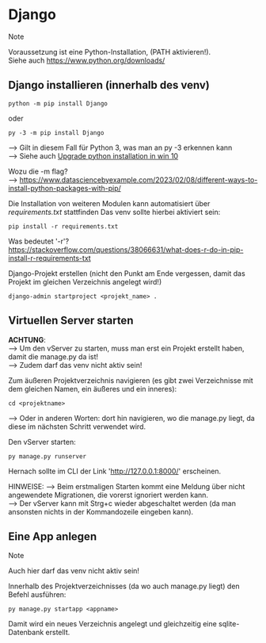 <h1>Django</h1>

> [!NOTE]
> Voraussetzung ist eine Python-Installation, (PATH aktivieren!).<br>
> Siehe auch https://www.python.org/downloads/

<h2>Django installieren (innerhalb des venv)</h2>

~~~
python -m pip install Django
~~~
oder
~~~
py -3 -m pip install Django
~~~

--> Gilt in diesem Fall für Python 3, was man an py -3 erkennen kann<br>
--> Siehe auch <a href="https://stackoverflow.com/questions/45137395/how-do-i-upgrade-the-python-installation-in-windows-10">Upgrade python installation in win 10</a>

Wozu die -m flag?<br>
--> https://www.datasciencebyexample.com/2023/02/08/different-ways-to-install-python-packages-with-pip/

Die Installation von weiteren Modulen kann automatisiert über <i>requirements.txt</i> stattfinden Das venv sollte hierbei aktiviert sein:<br>
~~~
pip install -r requirements.txt
~~~

Was bedeutet '-r'?<br>
https://stackoverflow.com/questions/38066631/what-does-r-do-in-pip-install-r-requirements-txt

Django-Projekt erstellen (nicht den Punkt am Ende vergessen, damit das Projekt im gleichen Verzeichnis angelegt wird!)
~~~
django-admin startproject <projekt_name> . 
~~~

<h2>Virtuellen Server starten</h2>

<strong>ACHTUNG</strong>:<br>
--> Um den vServer zu starten, muss man erst ein Projekt erstellt haben, damit die manage.py da ist!<br>
--> Zudem darf das venv nicht aktiv sein!

Zum äußeren Projektverzeichnis navigieren (es gibt zwei Verzeichnisse mit dem gleichen Namen, ein äußeres und ein inneres):
~~~
cd <projektname>
~~~
--> Oder in anderen Worten: dort hin navigieren, wo die manage.py liegt, da diese im nächsten Schritt verwendet wird.

Den vServer starten:
~~~
py manage.py runserver
~~~
Hernach sollte im CLI der Link 'http://127.0.0.1:8000/' erscheinen.

HINWEISE:
--> Beim erstmaligen Starten kommt eine Meldung über nicht angewendete Migrationen, die vorerst ignoriert werden kann.<br>
--> Der vServer kann mit Strg+c wieder abgeschaltet werden (da man ansonsten nichts in der Kommandozeile eingeben kann).


<h2>Eine App anlegen</h2>

> [!NOTE] 
> Auch hier darf das venv nicht aktiv sein!

Innerhalb des Projektverzeichnisses (da wo auch manage.py liegt) den Befehl ausführen:
~~~
py manage.py startapp <appname>
~~~

Damit wird ein neues Verzeichnis angelegt und gleichzeitig eine sqlite-Datenbank erstellt.
